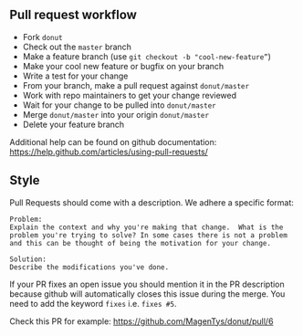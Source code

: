 ## Pull request workflow

- Fork `donut`
- Check out the `master` branch
- Make a feature branch (use `git checkout -b "cool-new-feature”`)
- Make your cool new feature or bugfix on your branch
- Write a test for your change
- From your branch, make a pull request against `donut/master`
- Work with repo maintainers to get your change reviewed
- Wait for your change to be pulled into `donut/master`
- Merge  `donut/master` into your origin `donut/master`
- Delete your feature branch

Additional help can be found on github documentation:
https://help.github.com/articles/using-pull-requests/

## Style 
Pull Requests should come with a description. We adhere a specific format:
```
Problem: 
Explain the context and why you're making that change.  What is the
problem you're trying to solve? In some cases there is not a problem
and this can be thought of being the motivation for your change.

Solution: 
Describe the modifications you've done.
```

If your PR fixes an open issue you should mention it in the PR description 
because github will automatically closes this issue during the merge. 
You need to add the keyword `fixes` i.e. `fixes #5`. 

Check this PR for example: https://github.com/MagenTys/donut/pull/6



